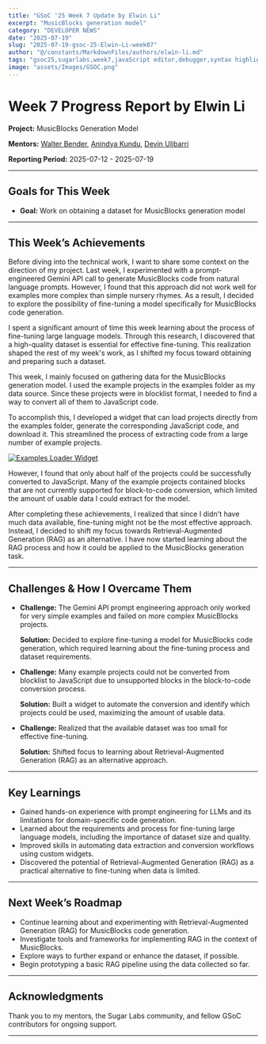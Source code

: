 ```yaml
---
title: "GSoC '25 Week 7 Update by Elwin Li"
excerpt: "MusicBlocks generation model"
category: "DEVELOPER NEWS"
date: "2025-07-19"
slug: "2025-07-19-gsoc-25-Elwin-Li-week07"
author: "@/constants/MarkdownFiles/authors/elwin-li.md"
tags: "gsoc25,sugarlabs,week7,javaScript editor,debugger,syntax highlighting"
image: "assets/Images/GSOC.png"
---
```


<!-- markdownlint-disable -->

# Week 7 Progress Report by Elwin Li

**Project:** MusicBlocks Generation Model

**Mentors:** [Walter Bender](https://github.com/walterbender), [Anindya Kundu](https://github.com/meganindya), [Devin Ulibarri](https://github.com/pikurasa)

**Reporting Period:** 2025-07-12 - 2025-07-19

---

## Goals for This Week

- **Goal:** Work on obtaining a dataset for MusicBlocks generation model

---

## This Week’s Achievements

Before diving into the technical work, I want to share some context on the direction of my project. Last week, I experimented with a prompt-engineered Gemini API call to generate MusicBlocks code from natural language prompts. However, I found that this approach did not work well for examples more complex than simple nursery rhymes. As a result, I decided to explore the possibility of fine-tuning a model specifically for MusicBlocks code generation.

I spent a significant amount of time this week learning about the process of fine-tuning large language models. Through this research, I discovered that a high-quality dataset is essential for effective fine-tuning. This realization shaped the rest of my week's work, as I shifted my focus toward obtaining and preparing such a dataset.

This week, I mainly focused on gathering data for the MusicBlocks generation model. I used the example projects in the examples folder as my data source. Since these projects were in blocklist format, I needed to find a way to convert all of them to JavaScript code.

To accomplish this, I developed a widget that can load projects directly from the examples folder, generate the corresponding JavaScript code, and download it. This streamlined the process of extracting code from a large number of example projects.

<a href="https://ibb.co/7NTw72yd"><img src="https://i.ibb.co/HpMWmngf/Screenshot-2025-07-20-at-1-04-37-AM.png" alt="Examples Loader Widget"></a>


However, I found that only about half of the projects could be successfully converted to JavaScript. Many of the example projects contained blocks that are not currently supported for block-to-code conversion, which limited the amount of usable data I could extract for the model.

After completing these achievements, I realized that since I didn't have much data available, fine-tuning might not be the most effective approach. Instead, I decided to shift my focus towards Retrieval-Augmented Generation (RAG) as an alternative. I have now started learning about the RAG process and how it could be applied to the MusicBlocks generation task.

---

## Challenges & How I Overcame Them

- **Challenge:** The Gemini API prompt engineering approach only worked for very simple examples and failed on more complex MusicBlocks projects.
  
  **Solution:** Decided to explore fine-tuning a model for MusicBlocks code generation, which required learning about the fine-tuning process and dataset requirements.

- **Challenge:** Many example projects could not be converted from blocklist to JavaScript due to unsupported blocks in the block-to-code conversion process.
  
  **Solution:** Built a widget to automate the conversion and identify which projects could be used, maximizing the amount of usable data.

- **Challenge:** Realized that the available dataset was too small for effective fine-tuning.
  
  **Solution:** Shifted focus to learning about Retrieval-Augmented Generation (RAG) as an alternative approach.

---

## Key Learnings

- Gained hands-on experience with prompt engineering for LLMs and its limitations for domain-specific code generation.
- Learned about the requirements and process for fine-tuning large language models, including the importance of dataset size and quality.
- Improved skills in automating data extraction and conversion workflows using custom widgets.
- Discovered the potential of Retrieval-Augmented Generation (RAG) as a practical alternative to fine-tuning when data is limited.

---

## Next Week’s Roadmap

- Continue learning about and experimenting with Retrieval-Augmented Generation (RAG) for MusicBlocks code generation.
- Investigate tools and frameworks for implementing RAG in the context of MusicBlocks.
- Explore ways to further expand or enhance the dataset, if possible.
- Begin prototyping a basic RAG pipeline using the data collected so far.

---

## Acknowledgments

Thank you to my mentors, the Sugar Labs community, and fellow GSoC contributors for ongoing support.

--- 